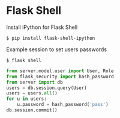# Flask Shell

Install iPython for Flask Shell

    $ pip install flask-shell-ipython
  
Example session to set users passwords

    $ flask shell

```python
from server.model.user import User, Role
from flask_security import hash_password
from server import db
users = db.session.query(User)
users = users.all()
for u in users:
    u.password = hash_password('pass')
db.session.commit()
```
